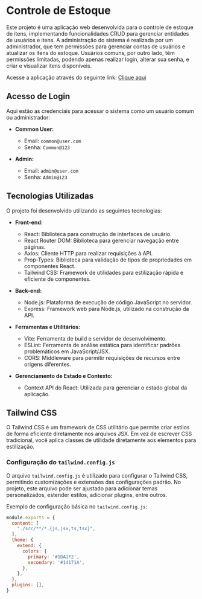 # Controle de Estoque

Este projeto é uma aplicação web desenvolvida para o controle de estoque de itens, implementando funcionalidades CRUD para gerenciar entidades de usuários e itens. A administração do sistema é realizada por um administrador, que tem permissões para gerenciar contas de usuários e atualizar os itens do estoque. Usuários comuns, por outro lado, têm permissões limitadas, podendo apenas realizar login, alterar sua senha, e criar e visualizar itens disponíveis.

Acesse a aplicação através do seguinte link: [Clique aqui](https://react-stock-dev.vercel.app/)

## Acesso de Login

Aqui estão as credenciais para acessar o sistema como um usuário comum ou administrador:

- **Common User:**
  - Email: `common@user.com`
  - Senha: `Common@123`

- **Admin:**
  - Email: `admin@user.com`
  - Senha: `Admin@123`

## Tecnologias Utilizadas

O projeto foi desenvolvido utilizando as seguintes tecnologias:

- **Front-end:**
  - React: Biblioteca para construção de interfaces de usuário.
  - React Router DOM: Biblioteca para gerenciar navegação entre páginas.
  - Axios: Cliente HTTP para realizar requisições à API.
  - Prop-Types: Biblioteca para validação de tipos de propriedades em componentes React.
  - Tailwind CSS: Framework de utilidades para estilização rápida e eficiente de componentes.

- **Back-end:**
  - Node.js: Plataforma de execução de código JavaScript no servidor.
  - Express: Framework web para Node.js, utilizado na construção da API.

- **Ferramentas e Utilitários:**
  - Vite: Ferramenta de build e servidor de desenvolvimento.
  - ESLint: Ferramenta de análise estática para identificar padrões problemáticos em JavaScript/JSX.
  - CORS: Middleware para permitir requisições de recursos entre origens diferentes.

- **Gerenciamento de Estado e Contexto:**
  - Context API do React: Utilizada para gerenciar o estado global da aplicação.

## Tailwind CSS

O Tailwind CSS é um framework de CSS utilitário que permite criar estilos de forma eficiente diretamente nos arquivos JSX. Em vez de escrever CSS tradicional, você aplica classes de utilidade diretamente aos elementos para estilização.

### Configuração do `tailwind.config.js`

O arquivo `tailwind.config.js` é utilizado para configurar o Tailwind CSS, permitindo customizações e extensões das configurações padrão. No projeto, este arquivo pode ser ajustado para adicionar temas personalizados, estender estilos, adicionar plugins, entre outros.

Exemplo de configuração básica no `tailwind.config.js`:

```javascript
module.exports = {
  content: [
    "./src/**/*.{js,jsx,ts,tsx}",
  ],
  theme: {
    extend: {
      colors: {
        primary: '#1DA1F2',
        secondary: '#14171A',
      },
    },
  },
  plugins: [],
}
